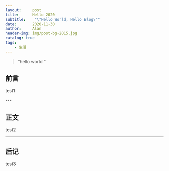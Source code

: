 ```yaml
---
layout:     post
title:      Hello 2020
subtitle:    "\"Hello World, Hello Blog\""
date:       2020-11-30
author:     Alan
header-img: img/post-bg-2015.jpg
catalog: true
tags:
    - 生活
---
```


> “hello world ”


## 前言

test1

<p id = "build"></p>
---

## 正文

test2

---


## 后记

test3


